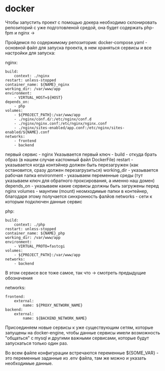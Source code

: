 # docker

<p>

Чтобы запустить проект с помощью докера необходимо склонировать репозиторий с уже подготовленой средой, она будет содержать
php-fpm и nginx -> <url>

Пройдемся по содержимому репозитория:
docker-compose.yaml - основной файл для запуска проекта, в нем храняться сервисы и все настройки для запуска:

nginx:

    build:
        context: ./nginx
    restart: unless-stopped
    container_name: ${NAME}_nginx
    working_dir: /var/www/app
    environment:
        - VIRTUAL_HOST=${HOST}
    depends_on:
        - php
    volumes:
        - ${PROJECT_PATH}:/var/www/app
        - ./nginx/conf.d/:/etc/nginx/conf.d
        - ./nginx/nginx.conf:/etc/nginx/nginx.conf
        - ./nginx/sites-enabled/app.conf:/etc/nginx/sites-enabled/${NAME}.conf
    networks:
        - frontend
        - backend


первый сервис - nginx
Указывается первый ключ -
build - откуда брать образ (в нашем случае кастомный файл DockerFile)
restart - указывается когда контэйнер должен быть перезагружен (как остановится, сразу должен перезагрузиться)
working_dir - указывается рабочая папка
environment - указываем переменные среды (тут указываем ключ для обратного проксирования, а именно наш домен)
depends_on - указываем какие сервисы должны быть загружены перед nginx
volumes - маунтим (mount) неомходимые папки в контейнер, благодаря этому получается синхронность фалйов
networks - сети к которым подключен данные сервис

php:

    build:
        context: ./php
    restart: unless-stopped
    container_name: ${NAME}_php
    working_dir: /var/www/app
    environment:
        - VIRTUAL_PROTO=fastcgi
    volumes:
        - ${PROJECT_PATH}:/var/www/app
    networks:
        - backend


В этом сервисе все тоже самое, так что -> смотреть предыдущие обозначения

networks:

    frontend:
        external:
            name: ${PROXY_NETWORK_NAME}
    backend:
        external:
            name: ${BACKEND_NETWORK_NAME}


Присоединяем новые сервисы к уже существующим сетям, которые запущены на docker-engine, чтобы данные сервисы имели возможность
"общаться" с mysql и другими важными сервисами, которые будут запускаться только один раз.

Во всем файле конфигурации встречаются переменные ${SOME_VAR} - это переменные заданные из .env файла, там же можно и указать
необходимые данные.

</p>
